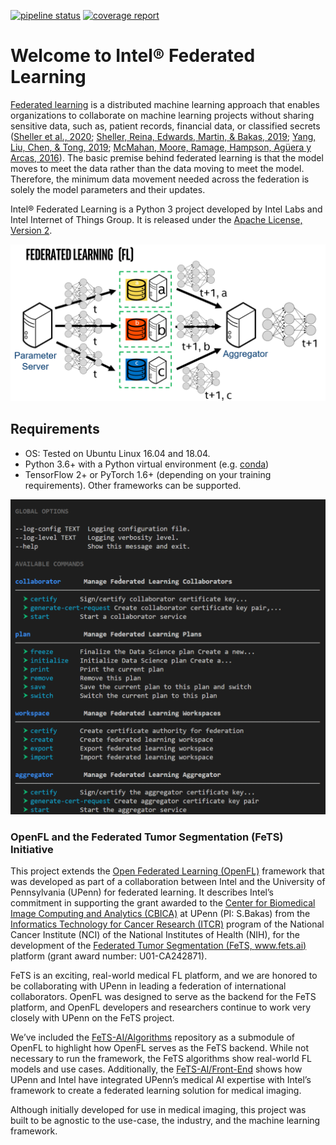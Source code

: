 [![pipeline status](https://gitlab.devtools.intel.com/weilinxu/spr_secure_intelligence-trusted_federated_learning/badges/master/pipeline.svg)](https://gitlab.devtools.intel.com/weilinxu/spr_secure_intelligence-trusted_federated_learning/commits/master)
[![coverage report](https://gitlab.devtools.intel.com/weilinxu/spr_secure_intelligence-trusted_federated_learning/badges/master/coverage.svg)](https://gitlab.devtools.intel.com/weilinxu/spr_secure_intelligence-trusted_federated_learning/commits/master)

# Welcome to Intel® Federated Learning

[Federated learning](https://en.wikipedia.org/wiki/Federated_learning) is a distributed machine learning approach that
enables organizations to collaborate on machine learning projects
without sharing sensitive data, such as, patient records, financial data,
or classified secrets 
([Sheller et al., 2020](https://www.nature.com/articles/s41598-020-69250-1);
[Sheller, Reina, Edwards, Martin, & Bakas, 2019](https://www.ncbi.nlm.nih.gov/pmc/articles/PMC6589345);
[Yang, Liu, Chen, & Tong, 2019](https://arxiv.org/abs/1902.04885);
[McMahan, Moore, Ramage, Hampson, Agüera y Arcas, 2016](https://arxiv.org/abs/1602.05629)).
The basic premise behind federated learning
is that the model moves to meet the data rather than the data moving
to meet the model. Therefore, the minimum data movement needed
across the federation is solely the model parameters and their updates.


Intel® Federated Learning is a Python 3 project developed by Intel Labs and 
Intel Internet of Things Group. It is released under the [Apache License, Version 2](https://www.apache.org/licenses/LICENSE-2.0).

![Federated Learning](docs/images/diagram_fl.png)

## Requirements

- OS: Tested on Ubuntu Linux 16.04 and 18.04.
- Python 3.6+ with a Python virtual environment (e.g. [conda](https://docs.conda.io/en/latest/))
- TensorFlow 2+ or PyTorch 1.6+ (depending on your training requirements). Other frameworks can be supported.

![fx commandline interface](docs/images/fx_help.png)


### OpenFL and the Federated Tumor Segmentation (FeTS) Initiative

This project extends the [Open Federated Learning (OpenFL)](https://github.com/IntelLabs/OpenFederatedLearning) framework that was 
developed as part of a collaboration between Intel 
and the University of Pennsylvania (UPenn) for federated learning. 
It describes Intel’s commitment in 
supporting the grant awarded to the [Center for Biomedical Image Computing and Analytics (CBICA)](https://www.cbica.upenn.edu/) 
at UPenn (PI: S.Bakas) from the [Informatics Technology for Cancer Research (ITCR)](https://itcr.cancer.gov/) program of 
the National Cancer Institute (NCI) of the National Institutes of Health (NIH), 
for the development of the [Federated Tumor Segmentation (FeTS, www.fets.ai)](https://www.fets.ai/) 
platform (grant award number: U01-CA242871). 

FeTS is an exciting, real-world 
medical FL platform, and we are honored to be collaborating with UPenn in 
leading a federation of international collaborators. OpenFL was 
designed to serve as the backend for the FeTS platform, and OpenFL developers 
and researchers continue to work very closely with UPenn on 
the FeTS project.

We’ve included the [FeTS-AI/Algorithms](https://github.com/FETS-AI/Algorithms) 
repository as a submodule of OpenFL to highlight how OpenFL serves as the FeTS 
backend. While not necessary to run the framework, the FeTS algorithms show 
real-world FL models and use cases. Additionally, the 
[FeTS-AI/Front-End](https://github.com/FETS-AI/Front-End) shows how UPenn 
and Intel have integrated UPenn’s medical AI expertise with Intel’s framework 
to create a federated learning solution for medical imaging. 

Although initially developed for use in medical imaging, this project was 
built to be agnostic to the use-case, the industry, and the 
machine learning framework.

